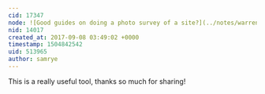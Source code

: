 ```yaml
---
cid: 17347
node: ![Good guides on doing a photo survey of a site?](../notes/warren/03-14-2017/good-guides-on-doing-a-photo-survey-of-a-site)
nid: 14017
created_at: 2017-09-08 03:49:02 +0000
timestamp: 1504842542
uid: 513965
author: samrye
---
```


This is a really useful tool, thanks so much for sharing!
